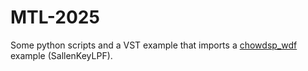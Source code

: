 # MTL-2025

Some python scripts and a VST example that imports a [chowdsp_wdf](https://github.com/Chowdhury-DSP/chowdsp_wdf) example (SallenKeyLPF).